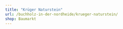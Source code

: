 ```yaml
---
title: "Krüger Naturstein"
url: /buchholz-in-der-nordheide/krueger-naturstein/
shop: Baumarkt
---
```

